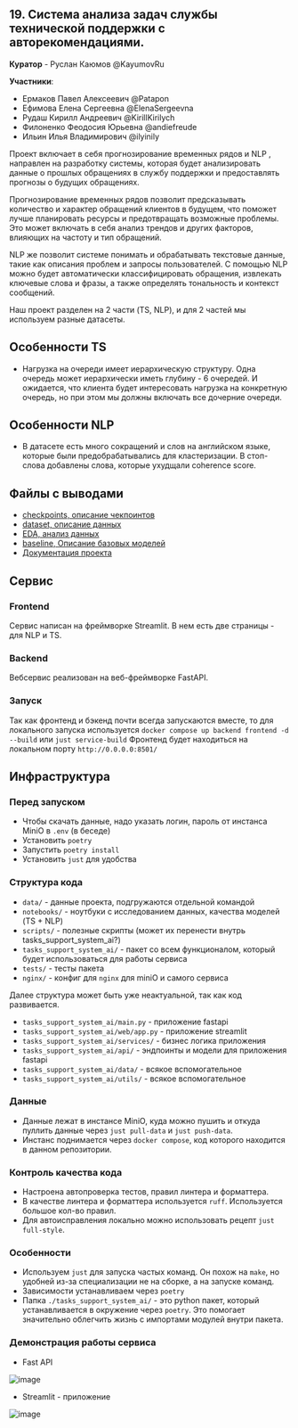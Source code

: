 ## 19. Система анализа задач службы технической поддержки с авторекомендациями.

**Куратор** - Руслан Каюмов @KayumovRu

**Участники**:
- Ермаков Павел Алексеевич @Patapon
- Ефимова Елена Сергеевна @ElenaSergeevna
- Рудаш Кирилл Андреевич @KirillKirilych
- Филоненко Феодосия Юрьевна @andiefreude
- Ильин Илья Владимирович @ilyinily

Проект включает в себя прогнозирование временных рядов и NLP , направлен на разработку системы, которая будет анализировать данные о прошлых обращениях в службу поддержки и предоставлять прогнозы о будущих обращениях.

Прогнозирование временных рядов позволит предсказывать количество и характер обращений клиентов в будущем, что поможет лучше планировать ресурсы и предотвращать возможные проблемы. Это может включать в себя анализ трендов и других факторов, влияющих на частоту и тип обращений.

NLP же позволит системе понимать и обрабатывать текстовые данные, такие как описания проблем и запросы пользователей. С помощью NLP можно будет автоматически классифицировать обращения, извлекать ключевые слова и фразы, а также определять тональность и контекст сообщений.

Наш проект разделен на 2 части (TS, NLP), и для 2 частей мы используем разные датасеты.

## Особенности TS

- Нагрузка на очереди имеет иерархическую структуру. Одна очередь может иерархически иметь глубину - 6 очередей. И ожидается, что клиента будет интересовать нагрузка на конкретную очередь, но при этом мы должны включать все дочерние очереди.

## Особенности NLP

- В датасете есть много сокращений и слов на английском языке, которые были предобрабатывались для кластеризации. В стоп-слова добавлены слова, которые ухудщали coherence score.

## Файлы с выводами

- [checkpoints, описание чекпоинтов](./checkpoints.md)
- [dataset, описание данных](./dataset.md)
- [EDA, анализ данных](./EDA.md)
- [baseline, Описание базовых моделей](./BASELINE.md)
- [Документация проекта](./report.pdf)

## Сервис

### Frontend

Сервис написан на фреймворке Streamlit. В нем есть две страницы - для NLP и TS.

###  Backend

Вебсервис реализован на веб-фреймворке FastAPI.

### Запуск

Так как фронтенд и бэкенд почти всегда запускаются вместе, то для локального запуска используется `docker compose up backend frontend -d --build` или `just service-build`
Фронтенд будет находиться на локальном порту `http://0.0.0.0:8501/`

## Инфраструктура

### Перед запуском

- Чтобы скачать данные, надо указать логин, пароль от инстанса MiniO в `.env` (в беседе)
- Установить `poetry`
- Запустить `poetry install`
- Установить `just` для удобства

### Структура кода

- `data/` - данные проекта, подгружаются отдельной командой
- `notebooks/` - ноутбуки с исследованием данных, качества моделей (TS + NLP)
- `scripts/` - полезные скрипты (может их перенести внутрь tasks_support_system_ai?)
- `tasks_support_system_ai/` - пакет со всем функционалом, который будет использоваться для работы сервиса
- `tests/` - тесты пакета
- `nginx/` - конфиг для `nginx` для miniO и самого сервиса

Далее структура может быть уже неактуальной, так как код развивается.
- `tasks_support_system_ai/main.py` - приложение fastapi
- `tasks_support_system_ai/web/app.py` - приложение streamlit
- `tasks_support_system_ai/services/` - бизнес логика приложения
- `tasks_support_system_ai/api/` - эндпоинты и модели для приложения fastapi
- `tasks_support_system_ai/data/` - всякое вспомогательное
- `tasks_support_system_ai/utils/` - всякое вспомогательное

### Данные

- Данные лежат в инстансе MiniO, куда можно пушить и откуда пуллить данные через `just pull-data` и `just push-data`.
- Инстанс поднимается через `docker compose`, код которого находится в данном репозитории.

### Контроль качества кода

- Настроена автопроверка тестов, правил линтера и форматтера.
- В качестве линтера и форматтера используется `ruff`. Используется большое кол-во правил.
- Для автоисправления локально можно использовать рецепт `just full-style`.

### Особенности

- Используем `just` для запуска частых команд. Он похож на `make`, но удобней из-за специализации не на сборке, а на запуске команд.
- Зависимости устанавливаем через `poetry`
- Папка `./tasks_support_system_ai/` - это python пакет, который устанавливается в окружение через `poetry`. Это помогает значительно облегчить жизнь с импортами модулей внутри пакета.

### Демонстрация работы сервиса

- Fast API

![image](https://github.com/user-attachments/assets/44dda48b-44a4-4b8f-99ad-e8a5002904bf)

- Streamlit - приложение

![image](https://github.com/user-attachments/assets/864bef1b-6d9b-4456-80c2-4c82dd72bdb7)
